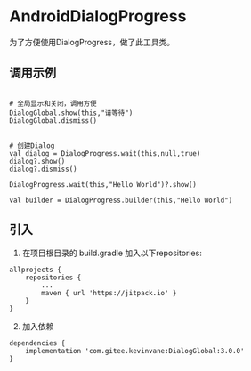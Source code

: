 # AndroidDialogProgress


为了方便使用DialogProgress，做了此工具类。

## 调用示例
```

# 全局显示和关闭，调用方便
DialogGlobal.show(this,"请等待")
DialogGlobal.dismiss()


# 创建Dialog
val dialog = DialogProgress.wait(this,null,true)
dialog?.show()
dialog?.dismiss()

DialogProgress.wait(this,"Hello World")?.show()

val builder = DialogProgress.builder(this,"Hello World")

```

## 引入
1. 在项目根目录的 build.gradle 加入以下repositories:
```
allprojects {
    repositories {
        ...
        maven { url 'https://jitpack.io' }
    }
}
```
2. 加入依赖
```
dependencies {
    implementation 'com.gitee.kevinvane:DialogGlobal:3.0.0'
}
```